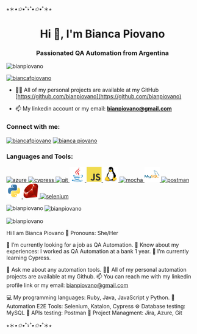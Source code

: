 ⭒＊*•✩•*˚⍣˚*•✩•*˚＊⭒ 
<h1 align="center">Hi 👋, I'm Bianca Piovano</h1>
<h3 align="center">Passionated QA Automation from Argentina</h3>

<p align="left"> <img src="https://komarev.com/ghpvc/?username=bianpiovano&label=Profile%20views&color=0e75b6&style=flat" alt="bianpiovano" /> </p>

<p align="left"> <a href="https://twitter.com/biancafpiovano" target="blank"><img src="https://img.shields.io/twitter/follow/biancafpiovano?logo=twitter&style=for-the-badge" alt="biancafpiovano" /></a> </p>

- 👨‍💻 All of my personal projects are available at my GitHub [https://github.com/bianpiovano](https://github.com/bianpiovano)

- 📫 My linkedin account or my email: **bianpiovano@gmail.com**

<h3 align="left">Connect with me:</h3>
<p align="left">
<a href="https://twitter.com/biancafpiovano" target="blank"><img align="center" src="https://raw.githubusercontent.com/rahuldkjain/github-profile-readme-generator/master/src/images/icons/Social/twitter.svg" alt="biancafpiovano" height="30" width="40" /></a>
<a href="https://linkedin.com/in/bianca piovano" target="blank"><img align="center" src="https://raw.githubusercontent.com/rahuldkjain/github-profile-readme-generator/master/src/images/icons/Social/linked-in-alt.svg" alt="bianca piovano" height="30" width="40" /></a>
</p>

<h3 align="left">Languages and Tools:</h3>
<p align="left"> <a href="https://azure.microsoft.com/en-in/" target="_blank" rel="noreferrer"> <img src="https://www.vectorlogo.zone/logos/microsoft_azure/microsoft_azure-icon.svg" alt="azure" width="40" height="40"/> </a> <a href="https://www.cypress.io" target="_blank" rel="noreferrer"> <img src="https://raw.githubusercontent.com/simple-icons/simple-icons/6e46ec1fc23b60c8fd0d2f2ff46db82e16dbd75f/icons/cypress.svg" alt="cypress" width="40" height="40"/> </a> <a href="https://git-scm.com/" target="_blank" rel="noreferrer"> <img src="https://www.vectorlogo.zone/logos/git-scm/git-scm-icon.svg" alt="git" width="40" height="40"/> </a> <a href="https://www.java.com" target="_blank" rel="noreferrer"> <img src="https://raw.githubusercontent.com/devicons/devicon/master/icons/java/java-original.svg" alt="java" width="40" height="40"/> </a> <a href="https://developer.mozilla.org/en-US/docs/Web/JavaScript" target="_blank" rel="noreferrer"> <img src="https://raw.githubusercontent.com/devicons/devicon/master/icons/javascript/javascript-original.svg" alt="javascript" width="40" height="40"/> </a> <a href="https://www.linux.org/" target="_blank" rel="noreferrer"> <img src="https://raw.githubusercontent.com/devicons/devicon/master/icons/linux/linux-original.svg" alt="linux" width="40" height="40"/> </a> <a href="https://mochajs.org" target="_blank" rel="noreferrer"> <img src="https://www.vectorlogo.zone/logos/mochajs/mochajs-icon.svg" alt="mocha" width="40" height="40"/> </a> <a href="https://www.mysql.com/" target="_blank" rel="noreferrer"> <img src="https://raw.githubusercontent.com/devicons/devicon/master/icons/mysql/mysql-original-wordmark.svg" alt="mysql" width="40" height="40"/> </a> <a href="https://postman.com" target="_blank" rel="noreferrer"> <img src="https://www.vectorlogo.zone/logos/getpostman/getpostman-icon.svg" alt="postman" width="40" height="40"/> </a> <a href="https://www.python.org" target="_blank" rel="noreferrer"> <img src="https://raw.githubusercontent.com/devicons/devicon/master/icons/python/python-original.svg" alt="python" width="40" height="40"/> </a> <a href="https://www.ruby-lang.org/en/" target="_blank" rel="noreferrer"> <img src="https://raw.githubusercontent.com/devicons/devicon/master/icons/ruby/ruby-original.svg" alt="ruby" width="40" height="40"/> </a> <a href="https://www.selenium.dev" target="_blank" rel="noreferrer"> <img src="https://raw.githubusercontent.com/detain/svg-logos/780f25886640cef088af994181646db2f6b1a3f8/svg/selenium-logo.svg" alt="selenium" width="40" height="40"/> </a> </p>

<p><img align="left" src="https://github-readme-stats.vercel.app/api/top-langs?username=bianpiovano&show_icons=true&locale=en&layout=compact" alt="bianpiovano" /></p>

<p>&nbsp;<img align="center" src="https://github-readme-stats.vercel.app/api?username=bianpiovano&show_icons=true&locale=en" alt="bianpiovano" /></p>

<p><img align="center" src="https://github-readme-streak-stats.herokuapp.com/?user=bianpiovano&" alt="bianpiovano" /></p>




Hi I am Bianca Piovano 👋
Pronouns: She/Her

🔭 I’m currently looking for a job as QA Automation.
📄 Know about my experiences: I worked as QA Automation at a bank 1 year.
🌱 I’m currently learning Cypress.

💬 Ask me about any automation tools.
👨‍💻 All of my personal automation projects are available at my Github.
📫 You can reach me with my linkedin profile link or my email:
bianpiovano@gmail.com

💻 My programming languages: Ruby, Java, JavaScript y Python.
🤖 Automation E2E Tools: Selenium, Katalon, Cypress
⚙️ Database testing: MySQL
🔧 APIs testing: Postman
👥 Project Managment: Jira, Azure, Git
 


⭒＊*•✩•*˚⍣˚*•✩•*˚＊⭒
